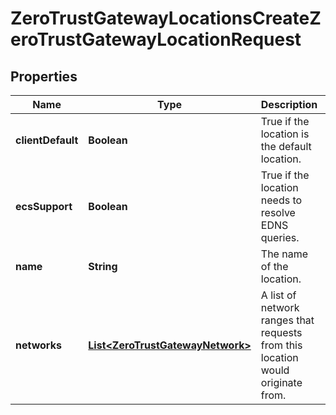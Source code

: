 

# ZeroTrustGatewayLocationsCreateZeroTrustGatewayLocationRequest


## Properties

| Name | Type | Description | Notes |
|------------ | ------------- | ------------- | -------------|
|**clientDefault** | **Boolean** | True if the location is the default location. |  [optional] |
|**ecsSupport** | **Boolean** | True if the location needs to resolve EDNS queries. |  [optional] |
|**name** | **String** | The name of the location. |  |
|**networks** | [**List&lt;ZeroTrustGatewayNetwork&gt;**](ZeroTrustGatewayNetwork.md) | A list of network ranges that requests from this location would originate from. |  [optional] |



